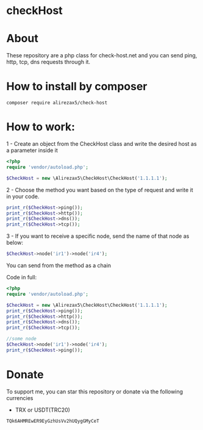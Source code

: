 # checkHost

# About

These repository are a php class for check-host.net and you can send ping, http, tcp, dns requests through it.

# How to install by composer

```
composer require alirezax5/check-host
```

# How to work:

1 - Create an object from the CheckHost class and write the desired host as a parameter inside it

```php
<?php
require 'vendor/autoload.php';

$CheckHost = new \Alirezax5\CheckHost\CheckHost('1.1.1.1');

```

2 - Choose the method you want based on the type of request and write it in your code.

```php
print_r($CheckHost->ping());
print_r($CheckHost->http());
print_r($CheckHost->dns());
print_r($CheckHost->tcp());
```
3 - If you want to receive a specific node, send the name of that node as below:

```php
$CheckHost->node('ir1')->node('ir4');
```
You can send from the method as a chain

Code in full:
```php
<?php
require 'vendor/autoload.php';

$CheckHost = new \Alirezax5\CheckHost\CheckHost('1.1.1.1');
print_r($CheckHost->ping());
print_r($CheckHost->http());
print_r($CheckHost->dns());
print_r($CheckHost->tcp());

//some node
$CheckHost->node('ir1')->node('ir4');
print_r($CheckHost->ping());
```

# Donate

To support me, you can star this repository or donate via the following currencies

- TRX or USDT(TRC20)
```
TQk6AHMREwER9EyGzhUsVv2hUQygGMyCeT
```

